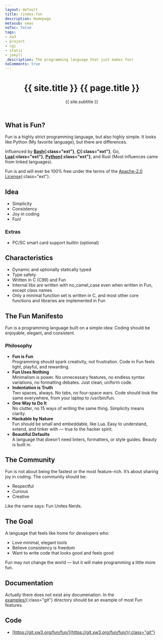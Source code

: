 ```yaml
---
layout: default
title: /index.fun
description: Homepage
metasub: news
noToc: false
tags:
- xw3
- project
- cgi
- static
- jekyll
_description: The programming language that just makes fun!
noComments: true
---
```


<div class="post">
  <header class="post-header">
    <h1 class="post-title" id="terminal">{{ site.title }} {{ page.title }}</h1>
    <p style="padding: 0px 0px 0px 0px;">{{ site.subtitle }}</p>
  </header>
</div>

## What is Fun?

Fun is a highly strict programming language, but also highly simple. It looks like Python (My favorite language), but there are differences.

Influenced by **[Bash](https://www.gnu.org/software/bash/){:class="ext"}**, **[C](https://en.wikipedia.org/wiki/The_C_Programming_Language){:class="ext"}**, Go, **[Lua](https://www.lua.org/){:class="ext"}**, **[Python](https://www.python.org/){:class="ext"}**, and Rust (Most influences came from linked languages).

Fun is and will ever be 100% free under the terms of the [Apache-2.0 License](https://opensource.org/license/apache-2-0){:class="ext"}.

## Idea

 - Simplicity
 - Consistency
 - Joy in coding
 - Fun!

### Extras

 - PC/SC smart card support builtin (optional)

## Characteristics

 - Dynamic and optionally statically typed
 - Type safety
 - Written in C (C99) and Fun
 - Internal libs are written with no_camel_case even when written in Fun, except class names
 - Only a minimal function set is written in C, and most other core functions and libraries are implemented in Fun

## The Fun Manifesto

Fun is a programming language built on a simple idea:
Coding should be enjoyable, elegant, and consistent.

### Philosophy

 - **Fun is Fun**<br>
   Programming should spark creativity, not frustration. Code in Fun feels light, playful, and rewarding.
 - **Fun Uses Nothing**<br>
   Minimalism is power. No unnecessary features, no endless syntax variations, no formatting debates. Just clean, uniform code.
 - **Indentation is Truth**<br>
   Two spaces, always. No tabs, no four-space wars. Code should look the same everywhere, from your laptop to /usr/bin/fun.
 - **One Way to Do It**<br>
   No clutter, no 15 ways of writing the same thing. Simplicity means clarity.
 - **Hackable by Nature**<br>
   Fun should be small and embeddable, like Lua. Easy to understand, extend, and tinker with — true to the hacker spirit.
 - **Beautiful Defaults**<br>
   A language that doesn’t need linters, formatters, or style guides. Beauty is built in.

## The Community

Fun is not about being the fastest or the most feature-rich. It’s about sharing joy in coding. The community should be:

 - Respectful
 - Curious
 - Creative

Like the name says: Fun Unites Nerds.

## The Goal

A language that feels like home for developers who:

 - Love minimal, elegant tools
 - Believe consistency is freedom
 - Want to write code that looks good and feels good

Fun may not change the world — but it will make programming a little more fun.

## Documentation

Actually there does not exist any documenation. In the [examples/](https://git.xw3.org/fun/fun/src/branch/main/examples){:class="git"} directory should be an example of most Fun features.

## Code

 - [https://git.xw3.org/fun/fun/](https://git.xw3.org/fun/fun/){:class="git"}

